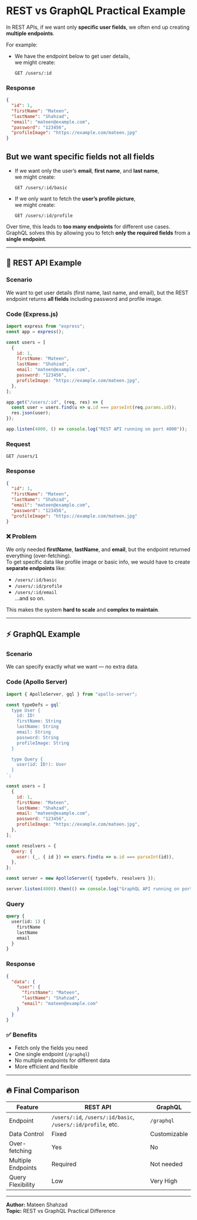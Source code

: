 # REST vs GraphQL Practical Example

In REST APIs, if we want only **specific user fields**, we often end up creating **multiple endpoints**.  

For example:  
- We have the endpoint below to get user details,  
  we might create:  
  ```
  GET /users/:id
  ```
### Response
```json
{
  "id": 1,
  "firstName": "Mateen",
  "lastName": "Shahzad",
  "email": "mateen@example.com",
  "password": "123456",
  "profileImage": "https://example.com/mateen.jpg"
}
```
## But we want specific fields not all fields
- If we want only the user’s **email**, **first name**, and **last name**,  
  we might create:  
  ```
  GET /users/:id/basic
  ```  
- If we only want to fetch the **user’s profile picture**,  
  we might create:  
  ```
  GET /users/:id/profile
  ```  

Over time, this leads to **too many endpoints** for different use cases.  
GraphQL solves this by allowing you to fetch **only the required fields** from a **single endpoint**.

---

## 🧩 REST API Example

### Scenario
We want to get user details (first name, last name, and email), but the REST endpoint returns **all fields** including password and profile image.

### Code (Express.js)
```js
import express from "express";
const app = express();

const users = [
  {
    id: 1,
    firstName: "Mateen",
    lastName: "Shahzad",
    email: "mateen@example.com",
    password: "123456",
    profileImage: "https://example.com/mateen.jpg",
  },
];

app.get("/users/:id", (req, res) => {
  const user = users.find(u => u.id === parseInt(req.params.id));
  res.json(user);
});

app.listen(4000, () => console.log("REST API running on port 4000"));
```

### Request
```
GET /users/1
```

### Response
```json
{
  "id": 1,
  "firstName": "Mateen",
  "lastName": "Shahzad",
  "email": "mateen@example.com",
  "password": "123456",
  "profileImage": "https://example.com/mateen.jpg"
}
```

### ❌ Problem
We only needed **firstName**, **lastName**, and **email**, but the endpoint returned everything (over-fetching).  
To get specific data like profile image or basic info, we would have to create **separate endpoints** like:  
- `/users/:id/basic`  
- `/users/:id/profile`  
- `/users/:id/email`  
...and so on.  

This makes the system **hard to scale** and **complex to maintain**.

---

## ⚡ GraphQL Example

### Scenario
We can specify exactly what we want — no extra data.

### Code (Apollo Server)
```js
import { ApolloServer, gql } from "apollo-server";

const typeDefs = gql`
  type User {
    id: ID!
    firstName: String
    lastName: String
    email: String
    password: String
    profileImage: String
  }

  type Query {
    user(id: ID!): User
  }
`;

const users = [
  {
    id: 1,
    firstName: "Mateen",
    lastName: "Shahzad",
    email: "mateen@example.com",
    password: "123456",
    profileImage: "https://example.com/mateen.jpg",
  },
];

const resolvers = {
  Query: {
    user: (_, { id }) => users.find(u => u.id === parseInt(id)),
  },
};

const server = new ApolloServer({ typeDefs, resolvers });

server.listen(4000).then(() => console.log("GraphQL API running on port 4000"));
```

### Query
```graphql
query {
  user(id: 1) {
    firstName
    lastName
    email
  }
}
```

### Response
```json
{
  "data": {
    "user": {
      "firstName": "Mateen",
      "lastName": "Shahzad",
      "email": "mateen@example.com"
    }
  }
}
```

### ✅ Benefits
- Fetch only the fields you need  
- One single endpoint (`/graphql`)  
- No multiple endpoints for different data  
- More efficient and flexible  

---

## 🔥 Final Comparison

| Feature | REST API | GraphQL |
|----------|-----------|-----------|
| Endpoint | `/users/:id`, `/users/:id/basic`, `/users/:id/profile`, etc. | `/graphql` |
| Data Control | Fixed | Customizable |
| Over-fetching | Yes | No |
| Multiple Endpoints | Required | Not needed |
| Query Flexibility | Low | Very High |

---

**Author:** Mateen Shahzad  
**Topic:** REST vs GraphQL Practical Difference
